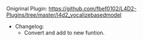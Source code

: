Onigrinal Plugin: https://github.com/fbef0102/L4D2-Plugins/tree/master/l4d2_vocalizebasedmodel
* Changelog:
	- Convert and add to new funtion.